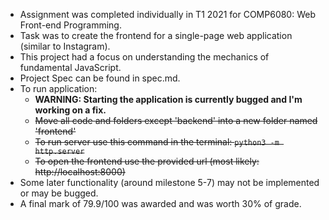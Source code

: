 - Assignment was completed individually in T1 2021 for COMP6080: Web Front-end Programming.
- Task was to create the frontend for a single-page web application (similar to Instagram).
- This project had a focus on understanding the mechanics of fundamental JavaScript.
- Project Spec can be found in spec.md.
- To run application:
    - **WARNING: Starting the application is currently bugged and I'm working on a fix.**
    - ~~Move all code and folders except 'backend' into a new folder named 'frontend'~~
    - ~~To run server use this command in the terminal: ```python3 -m http.server```~~
    - ~~To open the frontend use the provided url (most likely: http://localhost:8000)~~
- Some later functionality (around milestone 5-7) may not be implemented or may be bugged.
- A final mark of 79.9/100 was awarded and was worth 30% of grade.

